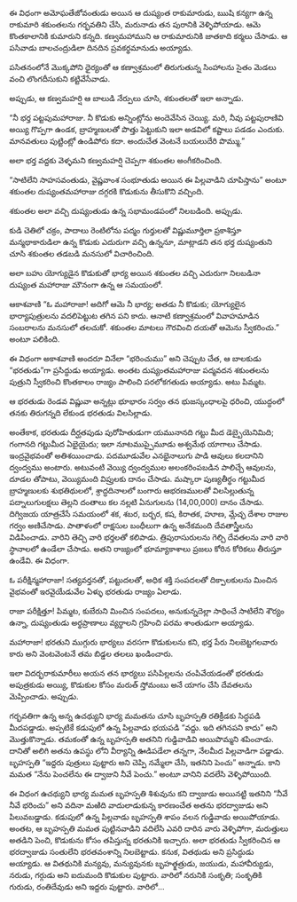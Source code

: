 ﻿ఈ విధంగా అమోఘతేజోవంతుడు అయిన ఆ దుష్యంత రాకుమారుడు, ఋషి కన్యగా ఉన్న రాకుమారి శకుంతలను గర్భవతిని చేసి, మరునాడు తన పురానికి వెళ్ళిపోయాడు. ఆమె కొంతకాలానికి కుమారుని కన్నది. కణ్వమహాముని ఆ రాకుమారునికి జాతకాది కర్మలు చేసాడు. ఆ పసివాడు బాలచంద్రుడిలా దినదిన ప్రవకర్థమానుడు అయ్యాడు. 

పసితనంలోనే మొక్కపోని ధైర్యంతో ఆ కణ్వాశ్రమంలో తిరుగుతున్న సింహాలను సైతం మెడలు వంచి లొంగదీసుకుని కట్టివేసేవాడు. 

అప్పుడు, ఆ కణ్వమహర్షి ఆ బాలుడి నేర్పులు చూసి, శకుంతలతో ఇలా అన్నాడు. 

“నీ భర్త పట్టపుమహారాజు. నీ కొడుకు అన్నింట్లోను అందెవేసిన చెయ్యి. మరి, నీవు పట్టపురాణివి అయ్యి గొప్పగా ఉండక, బ్రాహ్మణులతో పొత్తు పెట్టుకుని ఇలా అడవిలో కష్టాలు పడడం ఎందుకు. మానవతులు పుట్టింట్లో ఉండిపోరు కదా. అందుచేత వెంటనే బయలుదేరి పొమ్ము.” 

అలా భర్త వద్దకు వెళ్ళమని కణ్వమహర్షి చెప్పగా శకుంతల అంగీకరించింది. 

“సాటిలేని సాహసవంతుడు, వైష్ణవాంశ సంభూతుడు అయిన ఈ పిల్లవాడిని చూపిస్తాను” అంటూ శకుంతల దుష్యంతమహారాజు దగ్గరకి కొడుకును తీసుకొని వచ్చింది. 

శకుంతల అలా వచ్చి దుష్యంతుడు ఉన్న సభామండపంలో నిలబడింది. అప్పుడు. 

కుడి చెతిలో చక్రం, పాదాలు రెంటిలోను పద్మం గుర్తులతో విష్ణుమూర్తిలా ప్రకాశిస్తూ మన్మథాకారుడిలా ఉన్న కొడుకు ఎదురుగా వచ్చి ఉన్ననూ, మాట్లాడని తన భర్త దుష్యంతుని చూసి శకుంతల తడబడి మనసులో విచారించింది. 

అలా బహు యోగ్యుడైన కొడుకుతో భార్య అయిన శకుంతల వచ్చి ఎదురుగా నిలబడినా దుష్యంత మహారాజు మౌనంగా ఉన్న ఆ సమయంలో. 

ఆకాశవాణి “ఓ మహారాజా! అదిగో ఆమె నీ భార్య; అతడు నీ కొడుకు; యోగ్యులైన భార్యాపుత్రులను వదలిపెట్టుట తగిన పని కాదు. ఆనాటి కణ్వాశ్రమంలో వివాహమాడిన సంబరాలను మనసులో తలచుకో. శకుంతల మాటలు గౌరవించి దయతో ఆమెను స్వీకరించు.” అంటూ పలికింది. 

ఈ విధంగా అకాశవాణి అందరూ వినేలా “భరించుము” అని చెప్పుట చేత, ఆ బాలకుడు “భరతుడు”గా ప్రసిద్ధుడు అయ్యాడు. అంతట దుష్యంతమహారాజు పద్మవదన శకుంతలను పుత్రుని స్వీకరించి కొంతకాలం రాజ్యం పాలించి పరలోకగతుడు అయ్యాడు. అటు పిమ్మట. 

ఆ భరతుడు రెండవ విష్ణువా అన్నట్లు భూభారం సర్వం తన భుజస్కంధాలపై ధరించి, యుద్ధంలో తనకు తిరుగన్నది లేకుండ భరతుడు విలసిల్లాడు. 

అంతేకాక, భరతుడు దీర్ఘతపుడు పురోహితుడుగా యమునానది గట్టు మీద డెబ్బైయెనిమిది; గంగానది గట్టుమీద ఏభైయైదు; ఇలా నూటముప్పైమూడు అశ్వమేథ యాగాలు చేసాడు. ఇంద్రవైభవంతో అతిశయించాడు. పదమూడువేల ఎనభైనాలుగు పాడి ఆవులు కలదానిని ద్వంద్వము అంటారు. అటువంటి వెయ్యి ద్వంద్వముల అలంకరింపబడిన పాలిచ్చే ఆవులను, దూడల తోపాటు, వెయ్యిమంది విప్రులకు దానం చేసాడు. మష్కారా పుణ్యతీర్థం గట్టుమీద బ్రాహ్మణులకు శుభతిథులలో, శ్రాద్ధదినాలలో బంగారు ఆభరణములతో విలసిల్లుతున్న పద్నాలుగులక్షలు తెల్లని దంతాలు కల నల్లటి ఏనుగులను (14,00,000) దానం చేసాడు. దిగ్విజయ యాత్రచేసే సమయంలో శక, శబర, బర్బర, కష, కిరాతక, హూణ, మ్లేచ్ఛ దేశాల రాజుల గర్వం అణిచేసాడు. పాతాళంలో రాక్షసుల బంధీలుగా ఉన్న అనేకమంది దేవతాస్త్రీలను విడిపించాడు. వారిని తెచ్చి వారి భర్తలతో కలిపాడు. త్రిపురాసురులను గెల్చి దేవతలను వారి వారి స్థానాలలో ఉండేలా చేసాడు. అతని రాజ్యంలో భూమ్యాకాశాలు ప్రజలు కోరిన కోరికలు తీరుస్తూ ఉండేవి. ఈ విధంగా. 

ఓ పరీక్షిన్మహారాజా! సత్యవర్తనతో, పట్టుదలతో, అధిక శక్తి సంపదలతో దిక్పాలకులను మించిన వైభవంతో ఇరవైయేడువేల ఏళ్ళు భరతుడు రాజ్యం ఏలాడు. 

రాజా పరీక్షిత్తూ! పిమ్మట, కుబేరుని మించిన సంపదలు, అనుకున్నదెల్లా సాధించే సాటిలేని శౌర్యం ఉన్నా, దుష్యంతుడు అర్థప్రాణాలు వ్యర్థాలని గ్రహించి పరమ శాంతుడుగా అయ్యాడు. 

మహారాజా! భరతుని ముగ్గురు భార్యలు వరసగా కొడుకులను కని, భర్త పేరు నిలబెట్టగలవారు కారు అని వెంటవెంటనే తమ బిడ్డల తలలు ఖండించారు. 

ఇలా విదర్భరాకుమారీలు అయన తన భార్యలు పసిపిల్లలను చంపివేయడంతో భరతుడు అపుత్రకుడు అయ్యి, కొడుకుల కోసం మరుత్ స్తోమంబు అనే యాగం చేసి దేవతలను మెప్పించాడు. అప్పుడు. 

గర్భవతిగా ఉన్న అన్న ఉచథ్యుని భార్య మమతను చూసి బృహస్పతి రతిక్రీడకు సిద్ధపడి మీదపడ్డాడు. అప్పటికే కడుపులో ఉన్న పిల్లవాడు భయపడి “వద్దు. ఇది తగినపని కాదు” అని మొత్తుకొన్నాడు. తమకంతో ఉన్న బృహస్పతి అతనిని గుడ్డివాడివి అయిపొమ్మని శపించాడు. దానితో అలిగి అతను ఉపస్థు లోని వీర్యాన్ని ఊడిపడేలా తన్నగా, నేలమీద పిల్లవాడిగా పడ్డాడు. బృహస్పతి “ఇద్దరు పుత్రులు పుట్టారు అని చెప్పి నమ్మేలా చేసి, ఇతనిని పెంచు” అన్నాడు. కాని మమత “నేను పెంచలేను ఈ ద్వాజుని నీవే పెంచు.” అంటూ వానిని వదలేసి వెళ్ళిపోయింది. 

ఈ విధంగ ఉచథ్యుని భార్య మమత బృహస్పతి శిశువును కని ద్వాజుడు అయినట్టి ఇతనిని “నీవే నీవే భరించు” అని వదినా మఱిది వాదులాడుకున్న కారణంచేత అతను భరద్వాజుడు అని పిలువబడ్డాడు. కడుపులో ఉన్న పిల్లవాడు బృహస్పతి శాపం వలన గుడ్డివాడు అయిపోయాడు. అంతట, ఆ బృహస్పతి మమత పుట్టినవాడిని వదిలేసి ఎవరి దారిన వారు వెళ్ళిపోగా, మరుత్తులు అతడిని పెంచి, కొడుకును కోసం తపిస్తున్న భరతునికి ఇచ్చారు. అలా భరతుడు స్వీకరించిన ఆ భరద్వాజుడు సంతులేని భరతవంశాన్ని నిలబెట్టాడు. కనుక, వితథుడు అని ప్రసిద్ధుడు అయ్యాడు. ఆ వితథునికి మన్యవు, మన్యువునకు బృహత్క్షత్రుడు, జయుడు, మహావీర్యుడు, నరుడు, గర్గుడు అని ఐదుమంది కొడుకుల పుట్టారు. వారిలో నరునికి సంకృతి; సంకృతికి గురుడు, రంతిదేవుడు అని ఇద్దరు పుట్టారు. వారిలో... 

